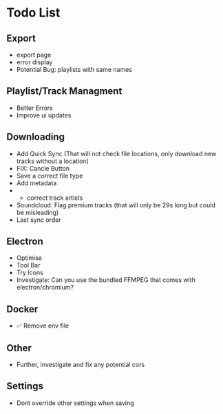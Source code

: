 # Todo List

## Export
- export page
- error display
- Potential Bug: playlists with same names

## Playlist/Track Managment
 - Better Errors
 - Improve ui updates


## Downloading
- Add Quick Sync (That will not check file locations, only download new tracks without a location)
- FIX: Cancle Button
- Save a correct file type
- Add metadata
- - correct track artists
- Soundcloud: Flag premium tracks (that will only be 29s long but could be misleading)
- Last sync order


## Electron
- Optimise
- Tool Bar
- Try Icons
- Investigate: Can you use the bundled FFMPEG that comes with electron/chromium?


## Docker
- ✅ Remove env file


## Other
- Further, investigate and fix any potential cors

## Settings
- Dont override other settings when saving